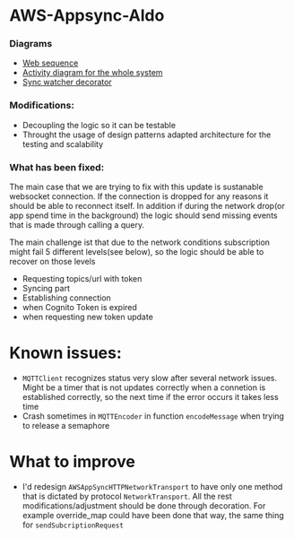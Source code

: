# AWS-Appsync-Aldo


### Diagrams
- [Web sequence](https://www.lucidchart.com/invitations/accept/b60444f2-6543-4d62-9c13-12fdfdc07a5c)
- [Activity diagram for the whole system](https://www.lucidchart.com/invitations/accept/8b91585b-3901-46cd-992a-b5caea1e22c5)
- [Sync watcher decorator](https://www.lucidchart.com/invitations/accept/291451e2-b3b5-47ef-8d1d-fe488cc7c319)


### Modifications:
- Decoupling the logic so it can be testable
- Throught the usage of design patterns adapted architecture for the testing and scalability


### What has been fixed:
The main case that we are trying to fix with this update is sustanable websocket connection. If the connection is dropped for any reasons it should be able to reconnect itself. In addition if during the network drop(or app spend time in the background) the logic should send missing events that is made through calling a query.

The main challenge ist that due to the network conditions subscription might fail 5 different levels(see below), so the logic should be able to recover on those levels
- Requesting topics/url with token
- Syncing part
- Establishing connection
- when Cognito Token is expired
- when requesting new token update


# Known issues:
- `MQTTClient` recognizes status very slow after several network issues. Might be a timer that is not updates correctly when a connetion is established correctly, so the next time if the error occurs it takes less time
- Crash sometimes in `MQTTEncoder` in function `encodeMessage` when trying to release a semaphore 

# What to improve 
- I'd redesign `AWSAppSyncHTTPNetworkTransport` to have only one method that is dictated by protocol `NetworkTransport`. All the rest modifications/adjustment should be done through decoration. For example override_map could have been done that way, the same thing for `sendSubcriptionRequest`
